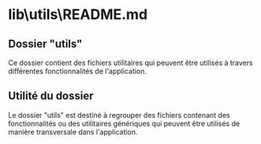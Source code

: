 # lib\utils\README.md

## Dossier "utils"
Ce dossier contient des fichiers utilitaires qui peuvent être utilisés à travers différentes fonctionnalités de l'application.

## Utilité du dossier
Le dossier "utils" est destiné à regrouper des fichiers contenant des fonctionnalités ou des utilitaires génériques qui peuvent être utilisés de manière transversale dans l'application.

